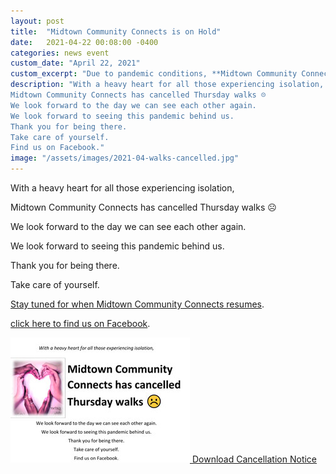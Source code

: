 ```yaml
---
layout: post
title:  "Midtown Community Connects is on Hold"
date:   2021-04-22 00:08:00 -0400
categories: news event
custom_date: "April 22, 2021"
custom_excerpt: "Due to pandemic conditions, **Midtown Community Connects** has discontinued gathering"
description: "With a heavy heart for all those experiencing isolation,
Midtown Community Connects has cancelled Thursday walks ☹ 
We look forward to the day we can see each other again. 
We look forward to seeing this pandemic behind us.
Thank you for being there. 
Take care of yourself.
Find us on Facebook."
image: "/assets/images/2021-04-walks-cancelled.jpg"
---
```


With a heavy heart for all those experiencing isolation,

Midtown Community Connects has cancelled Thursday walks ☹ 

We look forward to the day we can see each other again. 

We look forward to seeing this pandemic behind us.

Thank you for being there. 

Take care of yourself.



[Stay tuned for when Midtown Community Connects resumes](/news).

[click here to find us on Facebook](https://www.facebook.com/groups/350072639441006).


<a href="https://drive.google.com/file/d/134FQ7tBKa32o51cCYlJqNl7hxUYZrN69/view?usp=sharing" class="download-thumbnail">
<img src="/assets/images/thumbnails/2021-04-walks-cancelled.jpg">
<span>Download Cancellation Notice</span>
</a>